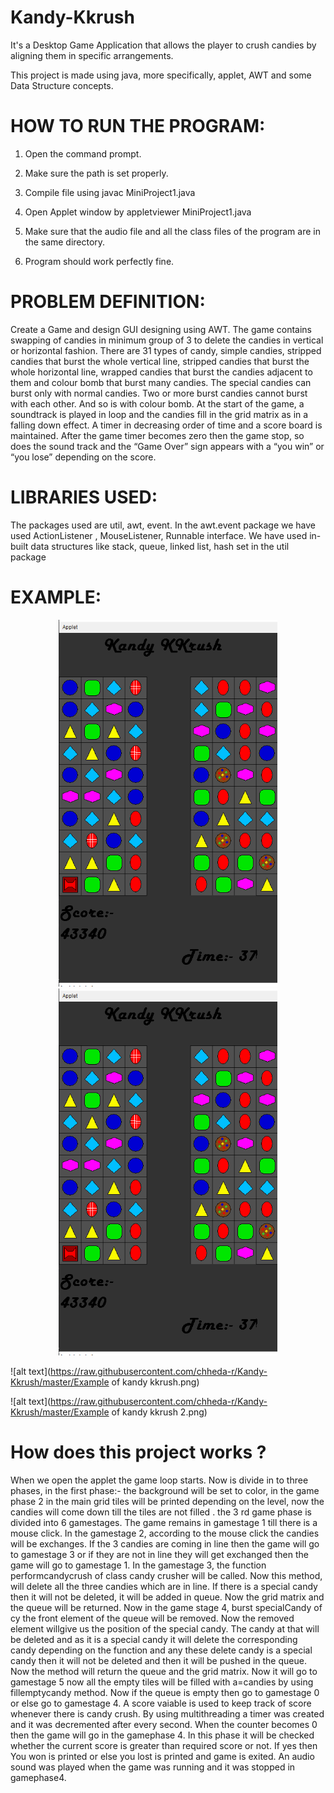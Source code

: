 # Kandy-Kkrush

It's a Desktop Game Application that allows the player to crush candies by aligning them in specific arrangements.

This project is made using java, more specifically, applet, AWT and some Data Structure concepts.


# HOW TO RUN THE PROGRAM:

  1. Open the command prompt.
  
  2. Make sure the path is set properly.
  
  3. Compile file using javac MiniProject1.java
  
  4. Open Applet window by appletviewer MiniProject1.java
  
  5. Make sure that the audio file and all the class files of the program are in the same directory.
  
  6. Program should work perfectly fine.


# PROBLEM DEFINITION:

Create a Game and design GUI designing using AWT. The game contains swapping of candies
in minimum group of 3 to delete the candies in vertical or horizontal fashion. There are 31
types of candy, simple candies, stripped candies that burst the whole vertical line, stripped
candies that burst the whole horizontal line, wrapped candies that burst the candies
adjacent to them and colour bomb that burst many candies. The special candies can burst
only with normal candies. Two or more burst candies cannot burst with each other. And so
is with colour bomb. At the start of the game, a soundtrack is played in loop and the candies
fill in the grid matrix as in a falling down effect. A timer in decreasing order of time and a
score board is maintained. After the game timer becomes zero then the game stop, so does
the sound track and the “Game Over” sign appears with a “you win” or “you lose”
depending on the score.


# LIBRARIES USED: 

The packages used are util, awt, event.
In the awt.event package we have used ActionListener , MouseListener, Runnable interface.
We have used in-built data structures like stack, queue, linked list, hash set in the util
package


# EXAMPLE:

<p align="center">
  <img src="Example of kandy kkrush.png" width="350" title="hover text">
  <img src="Example of kandy kkrush 2.png" width="350" alt="accessibility text">
</p>

![alt text](https://raw.githubusercontent.com/chheda-r/Kandy-Kkrush/master/Example of kandy kkrush.png)

![alt text](https://raw.githubusercontent.com/chheda-r/Kandy-Kkrush/master/Example of kandy kkrush 2.png)


# How does this project works ?

When we open the applet the game loop starts. Now is divide in to three phases, in the first
phase:- the background will be set to color, in the game phase 2 in the main grid tiles will be
printed depending on the level, now the candies will come down till the tiles are not filled .
the 3 rd game phase is divided into 6 gamestages. The game remains in gamestage 1 till there
is a mouse click. In the gamestage 2, according to the mouse click the candies will be
exchanges. If the 3 candies are coming in line then the game will go to gamestage 3 or if
they are not in line they will get exchanged then the game will go to gamestage 1. In the
gamestage 3, the function performcandycrush of class candy crusher will be called. Now this
method, will delete all the three candies which are in line. If there is a special candy then it
will not be deleted, it will be added in queue. Now the grid matrix and the queue will be
returned. Now in the game stage 4, burst specialCandy of cy the front element of the queue
will be removed. Now the removed element willgive us the position of the special candy.
The candy at that will be deleted and as it is a special candy it will delete the corresponding
candy depending on the function and any these delete candy is a special candy then it will
not be deleted and then it will be pushed in the queue. Now the method will return the
queue and the grid matrix. Now it will go to gamestage 5 now all the empty tiles will be
filled with a=candies by using fillemptycandy method. Now if the queue is empty then go to
gamestage 0 or else go to gamestage 4. A score vaiable is used to keep track of score
whenever there is candy crush. By using multithreading a timer was created and it was
decremented after every second. When the counter becomes 0 then the game will go in the
gamephase 4. In this phase it will be checked whether the current score is greater than
required score or not. If yes then You won is printed or else you lost is printed and game is
exited. An audio sound was played when the game was running and it was stopped in
gamephase4.

